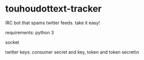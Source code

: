 # touhoudottext-tracker
IRC bot that spams twitter feeds. take it easy!

requirements:
python 3

socket

twitter keys: consumer secret and key, token and token secret\n
